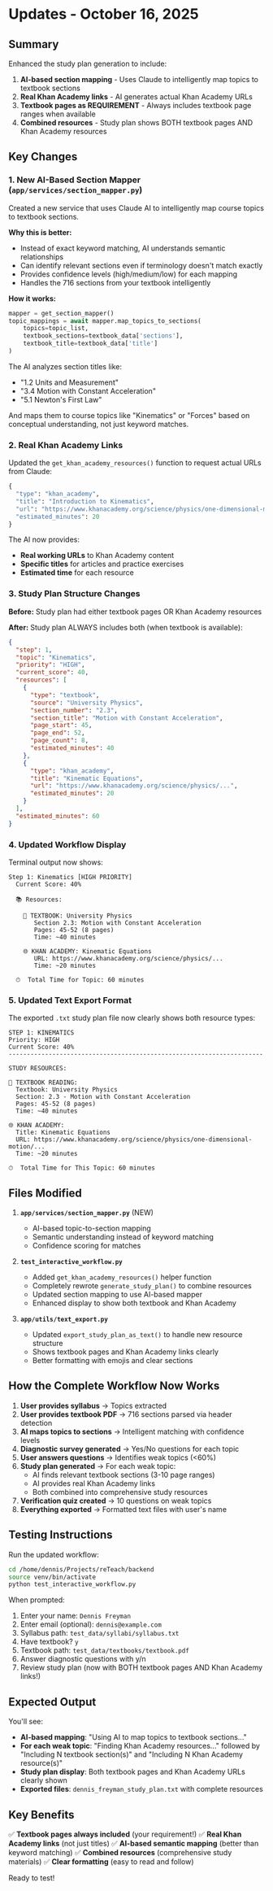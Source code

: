 # Updates - October 16, 2025

## Summary
Enhanced the study plan generation to include:
1. **AI-based section mapping** - Uses Claude to intelligently map topics to textbook sections
2. **Real Khan Academy links** - AI generates actual Khan Academy URLs
3. **Textbook pages as REQUIREMENT** - Always includes textbook page ranges when available
4. **Combined resources** - Study plan shows BOTH textbook pages AND Khan Academy resources

## Key Changes

### 1. New AI-Based Section Mapper (`app/services/section_mapper.py`)

Created a new service that uses Claude AI to intelligently map course topics to textbook sections.

**Why this is better:**
- Instead of exact keyword matching, AI understands semantic relationships
- Can identify relevant sections even if terminology doesn't match exactly
- Provides confidence levels (high/medium/low) for each mapping
- Handles the 716 sections from your textbook intelligently

**How it works:**
```python
mapper = get_section_mapper()
topic_mappings = await mapper.map_topics_to_sections(
    topics=topic_list,
    textbook_sections=textbook_data['sections'],
    textbook_title=textbook_data['title']
)
```

The AI analyzes section titles like:
- "1.2 Units and Measurement"
- "3.4 Motion with Constant Acceleration"
- "5.1 Newton's First Law"

And maps them to course topics like "Kinematics" or "Forces" based on conceptual understanding, not just keyword matches.

### 2. Real Khan Academy Links

Updated the `get_khan_academy_resources()` function to request actual URLs from Claude:

```python
{
  "type": "khan_academy",
  "title": "Introduction to Kinematics",
  "url": "https://www.khanacademy.org/science/physics/one-dimensional-motion/kinematic-formulas",
  "estimated_minutes": 20
}
```

The AI now provides:
- **Real working URLs** to Khan Academy content
- **Specific titles** for articles and practice exercises
- **Estimated time** for each resource

### 3. Study Plan Structure Changes

**Before:** Study plan had either textbook pages OR Khan Academy resources

**After:** Study plan ALWAYS includes both (when textbook is available):

```json
{
  "step": 1,
  "topic": "Kinematics",
  "priority": "HIGH",
  "current_score": 40,
  "resources": [
    {
      "type": "textbook",
      "source": "University Physics",
      "section_number": "2.3",
      "section_title": "Motion with Constant Acceleration",
      "page_start": 45,
      "page_end": 52,
      "page_count": 8,
      "estimated_minutes": 40
    },
    {
      "type": "khan_academy",
      "title": "Kinematic Equations",
      "url": "https://www.khanacademy.org/science/physics/...",
      "estimated_minutes": 20
    }
  ],
  "estimated_minutes": 60
}
```

### 4. Updated Workflow Display

Terminal output now shows:

```
Step 1: Kinematics [HIGH PRIORITY]
  Current Score: 40%

  📚 Resources:

    📖 TEXTBOOK: University Physics
       Section 2.3: Motion with Constant Acceleration
       Pages: 45-52 (8 pages)
       Time: ~40 minutes

    🌐 KHAN ACADEMY: Kinematic Equations
       URL: https://www.khanacademy.org/science/physics/...
       Time: ~20 minutes

  ⏱  Total Time for Topic: 60 minutes
```

### 5. Updated Text Export Format

The exported `.txt` study plan file now clearly shows both resource types:

```
STEP 1: KINEMATICS
Priority: HIGH
Current Score: 40%
----------------------------------------------------------------------

STUDY RESOURCES:

📖 TEXTBOOK READING:
  Textbook: University Physics
  Section: 2.3 - Motion with Constant Acceleration
  Pages: 45-52 (8 pages)
  Time: ~40 minutes

🌐 KHAN ACADEMY:
  Title: Kinematic Equations
  URL: https://www.khanacademy.org/science/physics/one-dimensional-motion/...
  Time: ~20 minutes

⏱  Total Time for This Topic: 60 minutes
```

## Files Modified

1. **`app/services/section_mapper.py`** (NEW)
   - AI-based topic-to-section mapping
   - Semantic understanding instead of keyword matching
   - Confidence scoring for matches

2. **`test_interactive_workflow.py`**
   - Added `get_khan_academy_resources()` helper function
   - Completely rewrote `generate_study_plan()` to combine resources
   - Updated section mapping to use AI-based mapper
   - Enhanced display to show both textbook and Khan Academy

3. **`app/utils/text_export.py`**
   - Updated `export_study_plan_as_text()` to handle new resource structure
   - Shows textbook pages and Khan Academy links clearly
   - Better formatting with emojis and clear sections

## How the Complete Workflow Now Works

1. **User provides syllabus** → Topics extracted
2. **User provides textbook PDF** → 716 sections parsed via header detection
3. **AI maps topics to sections** → Intelligent matching with confidence levels
4. **Diagnostic survey generated** → Yes/No questions for each topic
5. **User answers questions** → Identifies weak topics (<60%)
6. **Study plan generated** → For each weak topic:
   - AI finds relevant textbook sections (3-10 page ranges)
   - AI provides real Khan Academy links
   - Both combined into comprehensive study resources
7. **Verification quiz created** → 10 questions on weak topics
8. **Everything exported** → Formatted text files with user's name

## Testing Instructions

Run the updated workflow:

```bash
cd /home/dennis/Projects/reTeach/backend
source venv/bin/activate
python test_interactive_workflow.py
```

When prompted:
1. Enter your name: `Dennis Freyman`
2. Enter email (optional): `dennis@example.com`
3. Syllabus path: `test_data/syllabi/syllabus.txt`
4. Have textbook? `y`
5. Textbook path: `test_data/textbooks/textbook.pdf`
6. Answer diagnostic questions with y/n
7. Review study plan (now with BOTH textbook pages AND Khan Academy links!)

## Expected Output

You'll see:
- **AI-based mapping**: "Using AI to map topics to textbook sections..."
- **For each weak topic**: "Finding Khan Academy resources..." followed by "Including N textbook section(s)" and "Including N Khan Academy resource(s)"
- **Study plan display**: Both textbook pages and Khan Academy URLs clearly shown
- **Exported files**: `dennis_freyman_study_plan.txt` with complete resources

## Key Benefits

✅ **Textbook pages always included** (your requirement!)
✅ **Real Khan Academy links** (not just titles)
✅ **AI-based semantic mapping** (better than keyword matching)
✅ **Combined resources** (comprehensive study materials)
✅ **Clear formatting** (easy to read and follow)

Ready to test!
